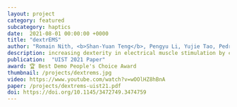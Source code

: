 ```yaml
---
layout: project
category: featured
subcategory: haptics
date:  2021-08-01 00:00:00 +0000
title: "dextrEMS"
author: "Romain Nith, <b>Shan-Yuan Teng</b>, Pengyu Li, Yujie Tao, Pedro Lopes"
description: increasing dexterity in electrical muscle stimulation by combining it with brakes.
publication:  "UIST 2021 Paper"
award: 🏆 Best Demo People's Choice Award
thumbnail: /projects/dextrems.jpg
video: https://www.youtube.com/watch?v=wOOlHZ8hBnA
paper: /projects/dextrems-uist21.pdf
doi: https://doi.org/10.1145/3472749.3474759
---
```

